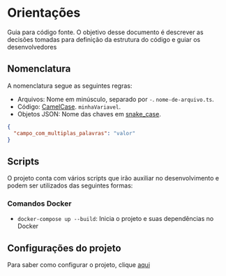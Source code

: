 # Orientações

Guia para código fonte.
O objetivo desse documento é descrever as decisões tomadas para definição da estrutura do código e guiar os desenvolvedores

## Nomenclatura

A nomenclatura segue as seguintes regras:

- Arquivos: Nome em minúsculo, separado por `-`. `nome-de-arquivo.ts`.
- Código: [CamelCase](https://pt.wikipedia.org/wiki/CamelCase). `minhaVariavel`.
- Objetos JSON: Nome das chaves em [snake_case](https://en.wikipedia.org/wiki/Snake_case).

```json
{
  "campo_com_multiplas_palavras": "valor"
}
```

## Scripts

O projeto conta com vários scripts que irão auxiliar no desenvolvimento e podem ser utilizados das seguintes formas:

### Comandos Docker

- `docker-compose up --build`: Inicia o projeto e suas dependências no Docker

## Configurações do projeto

Para saber como configurar o projeto, clique [aqui](https://github.com/Certificados-Ifba/certificates/blob/main/docs/CONFIGURACOES.md)
